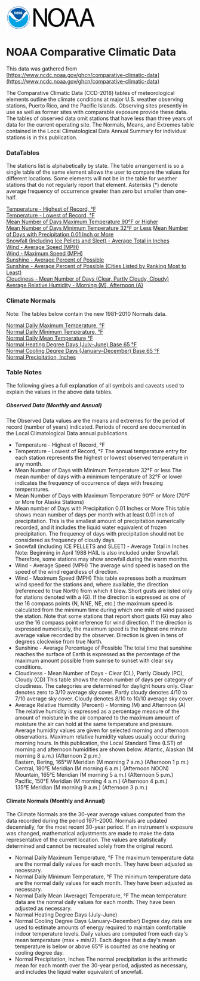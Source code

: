 ![noaa logo](logo_noaa.png)

# NOAA Comparative Climatic Data

This data was gathered from [https://www.ncdc.noaa.gov/ghcn/comparative-climatic-data](https://www.ncdc.noaa.gov/ghcn/comparative-climatic-data)

The Comparative Climatic Data (CCD-2018) tables of meteorological elements outline the climate conditions at major U.S. weather observing stations, Puerto Rico, and the Pacific Islands. Observing sites presently in use as well as former sites with comparable exposure provide these data. The tables of observed data omit stations that have less than three years of data for the current operating site. The Normals, Means, and Extremes table contained in the Local Climatological Data Annual Summary for individual stations is in this publication.

### DataTables

The stations list is alphabetically by state. The table arrangement is so a single table of the same element allows the user to compare the values for different locations. Some elements will not be in the table for weather stations that do not regularly report that element. Asterisks (*) denote average frequency of occurrence greater than zero but smaller than one-half.

[Temperature - Highest of Record, °F](hghtmp18.dat)  
[Temperature - Lowest of Record, °F](lowtmp18.dat)  
[Mean Number of Days Maximum Temperature 90°F or Higher](mxge9018.dat)  
[Mean Number of Days Minimum Temperature 32°F or Less](mnls3218.dat)
[Mean Number of Days with Precipitation 0.01 Inch or More](prge0118.dat)  
[Snowfall (Including Ice Pellets and Sleet) - Average Total in Inches](avgsnf18.dat)  
[Wind - Average Speed (MPH)](wndspd18.dat)  
[Wind - Maximum Speed (MPH)](maxwnd18.dat)  
[Sunshine - Average Percent of Possible](pctpos18.dat)  
[Sunshine - Average Percent of Possible (Cities Listed by Ranking Most to Least)](pctposrank.txt)  
[Cloudiness - Mean Number of Days (Clear, Partly Cloudy, Cloudy)](clpcdy18.dat)  
[Average Relative Humidity - Morning (M), Afternoon (A)](relhum18.dat)  

### Climate Normals
Note: The tables below contain the new 1981–2010 Normals data.

[Normal Daily Maximum Temperature, °F](nrmmax.txt)  
[Normal Daily Minimum Temperature, °F](nrmmin.txt)  
[Normal Daily Mean Temperature,°F](nrmavg.txt)  
[Normal Heating Degree Days (July–June) Base 65 °F](nrmhdd.txt)  
[Normal Cooling Degree Days (January–December) Base 65 °F](nrmcdd.txt)  
[Normal Precipitation, Inches](nrmpcp.txt)  

### Table Notes
The following gives a full explanation of all symbols and caveats used to explain the values in the above data tables.

##### Observed Data (Monthly and Annual)  
The Observed Data values are the means and extremes for the period of record (number of years) indicated. Periods of record are documented in the Local Climatological Data annual publications.

- Temperature - Highest of Record, °F
- Temperature - Lowest of Record, °F
The annual temperature entry for each station represents the highest or lowest observed temperature in any month.
- Mean Number of Days with Minimum Temperature 32°F or less
The mean number of days with a minimum temperature of 32°F or lower indicates the frequency of occurrence of days with freezing temperatures.
- Mean Number of Days with Maximum Temperature 90°F or More (70°F or More for Alaska Stations)
- Mean number of Days with Precipitation 0.01 Inches or More
This table shows mean number of days per month with at least 0.01 inch of precipitation. This is the smallest amount of precipitation numerically recorded, and it includes the liquid water equivalent of frozen precipitation. The frequency of days with precipitation should not be considered as frequency of cloudy days.
- Snowfall (including ICE PELLETS and SLEET) - Average Total in Inches
Note: Beginning in April 1988 HAIL is also included under Snowfall. Therefore, some stations may show snowfall during the warm months.
- Wind - Average Speed (MPH)
The average wind speed is based on the speed of the wind regardless of direction.
- Wind - Maximum Speed (MPH)
This table expresses both a maximum wind speed for the stations and, where available, the direction (referenced to true North) from which it blew. Short gusts are listed only for stations denoted with a (G). If the direction is expressed as one of the 16 compass points (N, NNE, NE, etc.) the maximum speed is calculated from the minimum time during which one mile of wind passed the station. Note that some stations that report short gusts (G) may also use the 16 compass point reference for wind direction. If the direction is expressed numerically, the maximum speed is the highest one minute average value recorded by the observer. Direction is given in tens of degrees clockwise from true North.
- Sunshine - Average Percentage of Possible
The total time that sunshine reaches the surface of Earth is expressed as the percentage of the maximum amount possible from sunrise to sunset with clear sky conditions.
- Cloudiness - Mean Number of Days - Clear (CL), Partly Cloudy (PC), Cloudy (CD)
This table shows the mean number of days per category of cloudiness. The categories are determined for daylight hours only. Clear denotes zero to 3/10 average sky cover. Partly cloudy denotes 4/10 to 7/10 average sky cover. Cloudy denotes 8/10 to 10/10 average sky cover.
- Average Relative Humidity (Percent) - Morning (M) and Afternoon (A)
The relative humidity is expressed as a percentage measure of the amount of moisture in the air compared to the maximum amount of moisture the air can hold at the same temperature and pressure. Average humidity values are given for selected morning and afternoon observations. Maximum relative humidity values usually occur during morning hours. In this publication, the Local Standard Time (LST) of morning and afternoon humidities are shown below.
Atlantic, Alaskan (M morning 8 a.m.) (Afternoon 2 p.m.)  
Eastern, Bering, 165°W Meridian (M morning 7 a.m.) (Afternoon 1 p.m.)  
Central, 180°E Meridian (M morning 6 a.m.) (Afternoon NOON)  
Mountain, 165°E Meridian (M morning 5 a.m.) (Afternoon 5 p.m.)  
Pacific, 150°E Meridian (M morning 4 a.m.) (Afternoon 4 p.m.)  
135°E Meridian (M morning 9 a.m.) (Afternoon 3 p.m.)  

#### Climate Normals (Monthly and Annual) 
The Climate Normals are the 30-year average values computed from the data recorded during the period 1971–2000. Normals are updated decennially, for the most recent 30-year period. If an instrument's exposure was changed, mathematical adjustments are made to make the data representative of the current location. The values are statistically determined and cannot be recreated solely from the original record.

- Normal Daily Maximum Temperature, °F
The maximum temperature data are the normal daily values for each month. They have been adjusted as necessary.
- Normal Daily Minimum Temperature, °F
The minimum temperature data are the normal daily values for each month. They have been adjusted as necessary.
- Normal Daily Mean (Average) Temperature, °F
The mean temperature data are the normal daily values for each month. They have been adjusted as necessary.
- Normal Heating Degree Days (July–June)
- Normal Cooling Degree Days (January–December)
Degree day data are used to estimate amounts of energy required to maintain comfortable indoor temperature levels. Daily values are computed from each day's mean temperature (max + min/2). Each degree that a day's mean temperature is below or above 65°F is counted as one heating or cooling degree day.
- Normal Precipitation, Inches
The normal precipitation is the arithmetic mean for each month over the 30-year period, adjusted as necessary, and includes the liquid water equivalent of snowfall.
